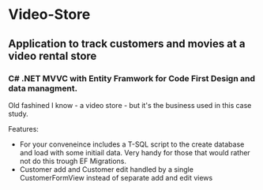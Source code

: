 # Video-Store
## Application to track customers and movies at a video rental store

### C# .NET MVVC with Entity Framwork for Code First Design and data managment.

Old fashined I know  - a video store - but it's the business used in this case study.

Features:
* For your conveneince includes a T-SQL script to the create database and load with some initiail data. Very handy for those that would rather not do this trough EF Migrations.
* Customer add and Customer edit handled by a single CustomerFormView instead of separate add and edit views

